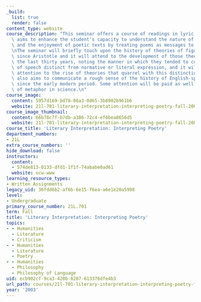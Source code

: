 ```yaml
---
_build:
  list: true
  render: false
content_type: website
course_description: "This seminar offers a course of readings in lyric poetry.\_It\
  \ aims to enhance the student's capacity to understand the nature of poetic language\
  \ and the enjoyment of poetic texts by treating poems as messages to be deciphered.\n\
  \nThe seminar will briefly touch upon the history of theories of figurative language\
  \ since Aristotle and it will attend to the development of those theories during\
  \ the last thirty years, noting the manner in which they tended to consider figures\
  \ of speech distinct from normative or literal expression, and it will devote particular\
  \ attention to the rise of theories that quarrel with this distinction.\n\nThe seminar\
  \ also aims to communicate a rough sense of the history of English-speaking poetry\
  \ since the early modern period. Some attention will be paid as well to the use\
  \ of metaphor in science.\n"
course_image:
  content: 5957d169-bd78-06a3-0d65-3b8902b961b6
  website: 21l-701-literary-interpretation-interpreting-poetry-fall-2003
course_image_thumbnail:
  content: 66b78c7f-b7db-a386-72c4-ef6bea8656d5
  website: 21l-701-literary-interpretation-interpreting-poetry-fall-2003
course_title: 'Literary Interpretation: Interpreting Poetry'
department_numbers:
- 21L
extra_course_numbers: ''
hide_download: false
instructors:
  content:
  - 574de813-0133-dfd1-1f1f-74ababe0ad61
  website: ocw-www
learning_resource_types:
- Written Assignments
legacy_uid: 36fdd6b2-af6b-6e15-f6ea-a6e1e20a5998
level:
- Undergraduate
primary_course_number: 21L.701
term: Fall
title: 'Literary Interpretation: Interpreting Poetry'
topics:
- - Humanities
  - Literature
  - Criticism
- - Humanities
  - Literature
  - Poetry
- - Humanities
  - Philosophy
  - Philosophy of Language
uid: ecb902cf-9ca3-428b-8287-613376dfe4b3
url_path: courses/21l-701-literary-interpretation-interpreting-poetry-fall-2003
year: '2003'
---
```

